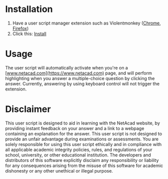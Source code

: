 # Installation

1. Have a user script manager extension such as Violentmonkey ([Chrome](https://chromewebstore.google.com/detail/violentmonkey/jinjaccalgkegednnccohejagnlnfdag), [Firefox](https://addons.mozilla.org/en-US/firefox/addon/violentmonkey/))
2. Click this: [Install](https://github.com/Nat-thapas/netacad-answer-highlight/raw/main/netacad-answer-highlight.user.js)

# Usage

The user script will automatically activate when you're on a [www.netacad.com](https://www.netacad.com) page, and will perform highlighting when you answer a multiple-choice question by clicking the answer. Currently, answering by using keyboard control will not trigger the extension.

# Disclaimer

This user script is designed to aid in learning with the NetAcad website, by providing instant feedback on your answer and a link to a webpage containing an explanation for the answer. This user script is not designed to provide an unfair advantage during examinations or assessments. You are solely responsible for using this user script ethically and in compliance with all applicable academic integrity policies, rules, and regulations of your school, university, or other educational institution. The developers and distributors of this software explicitly disclaim any responsibility or liability for any consequences arising from the misuse of this software for academic dishonesty or any other unethical or illegal purpose.
